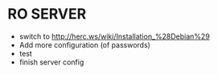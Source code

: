 # RO SERVER
* switch to http://herc.ws/wiki/Installation_%28Debian%29
* Add more configuration (of passwords)
* test
* finish server config
